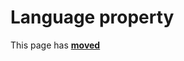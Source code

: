 # Language property

This page has [**moved**](https://lib-docs.delphidabbler.com/VerInfo/3/API/TPJVersionInfo-Language)
